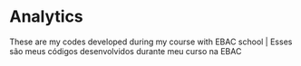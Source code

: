 # Analytics
These are my codes developed during my course with EBAC school | Esses são meus códigos desenvolvidos durante meu curso na EBAC
